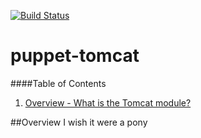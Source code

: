 [![Build Status](https://travis-ci.org/curator/puppet-tomcat.png?branch=master)](https://travis-ci.org/curator/puppet-tomcat)

puppet-tomcat
=============

####Table of Contents

1. [Overview - What is the Tomcat module?](#overview)

##Overview
I wish it were a pony